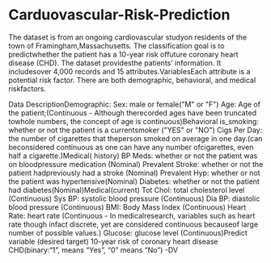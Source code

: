 # Carduovascular-Risk-Prediction
The dataset is from an ongoing cardiovascular studyon residents of the town of Framingham,Massachusetts. The classification goal is to predictwhether the patient has a 10-year risk offuture coronary heart disease (CHD). The dataset providesthe patients’ information. It includesover 4,000 records and 15 attributes.VariablesEach attribute is a potential risk factor. There are both demographic, behavioral, and medical riskfactors.

Data DescriptionDemographic:
Sex: male or female("M" or "F")
Age: Age of the patient;(Continuous - Although therecorded ages have been truncated towhole numbers, the concept of age is continuous)Behavioral
is_smoking: whether or not the patient is a currentsmoker ("YES" or "NO")
Cigs Per Day: the number of cigarettes that theperson smoked on average in one day.(can beconsidered continuous as one can have any number ofcigarettes, even half a cigarette.)Medical( history)
BP Meds: whether or not the patient was on bloodpressure medication (Nominal)
Prevalent Stroke: whether or not the patient hadpreviously had a stroke (Nominal)
Prevalent Hyp: whether or not the patient was hypertensive(Nominal)
Diabetes: whether or not the patient had diabetes(Nominal)Medical(current)
Tot Chol: total cholesterol level (Continuous)
Sys BP: systolic blood pressure (Continuous)
Dia BP: diastolic blood pressure (Continuous)
BMI: Body Mass Index (Continuous)
Heart Rate: heart rate (Continuous - In medicalresearch, variables such as heart rate though infact discrete, yet are considered continuous becauseof large number of possible values.)
Glucose: glucose level (Continuous)Predict variable (desired target)
10-year risk of coronary heart disease CHD(binary:“1”, means “Yes”, “0” means “No”) -DV
